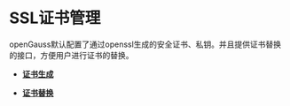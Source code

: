 # SSL证书管理<a name="ZH-CN_TOPIC_0246507954"></a>

openGauss默认配置了通过openssl生成的安全证书、私钥。并且提供证书替换的接口，方便用户进行证书的替换。

-   **[证书生成](证书生成-7.md)**  

-   **[证书替换](证书替换-8.md)**  


